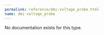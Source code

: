 ```yaml
---
permalink: reference/dmi-voltage_probe.html
name: dmi voltage_probe
---
```


No documentation exists for this type.